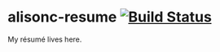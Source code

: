 # alisonc-resume [![Build Status](https://travis-ci.org/alis0nc/alisonc-resume.svg?branch=master)](https://travis-ci.org/alis0nc/alisonc-resume)
My résumé lives here.
